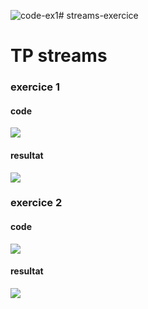 ![code-ex1](https://github.com/Amantich/streams-exercice/assets/135656067/ae2bb3af-7679-4b46-a298-3a0278e47e16)# streams-exercice
<h1>TP streams</h1>
<h3>exercice 1</h3>
<h4>code</h4>
<img src="
![code-ex1](https://github.com/Amantich/streams-exercice/assets/135656067/24b383bd-79bc-40b0-acd7-5544ac24587c)


" />
<h4>resultat</h4>
<img src="
  file:///home/anouar/Pictures/Screenshots/result-ex1.png
  " />
<h3>exercice 2</h3>
<h4>code</h4>
<img src="
  file:///home/anouar/Pictures/Screenshots/code-ex2.png

  " />
<h4>resultat</h4>
<img src="
  file:///home/anouar/Pictures/Screenshots/result-ex2.png

  " />
